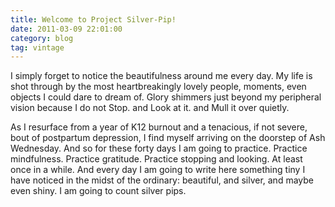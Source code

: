 ```yaml
---
title: Welcome to Project Silver-Pip!
date: 2011-03-09 22:01:00
category: blog
tag: vintage
---
```


I simply forget to notice the beautifulness around me every day. My life is shot through by the most heartbreakingly lovely people, moments, even objects I could dare to dream of. Glory shimmers just beyond my peripheral vision because I do not Stop. and Look at it. and Mull it over quietly.

As I resurface from a year of K12 burnout and a tenacious, if not severe, bout of postpartum depression, I find myself arriving on the doorstep of Ash Wednesday. And so for these forty days I am going to practice. Practice mindfulness. Practice gratitude. Practice stopping and looking. At least once in a while. And every day I am going to write here something tiny I have noticed in the midst of the ordinary: beautiful, and silver, and maybe even shiny. I am going to count silver pips.
